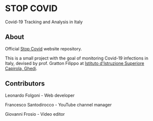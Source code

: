 # STOP COVID

Covid-19 Tracking and Analysis in Italy

## About

Official [Stop Covid](https://www.youtube.com/channel/UCM37P5kaCk_gmHyDN7b-J7A) website repository.

This is a small project with the goal of monitoring Covid-19 infections in Italy, devised by prof. Gratton Filippo at [Istituto d'Istruzione Superiore Capirola, Ghedi](https://istitutocapirola.edu.it/).

## Contributors

Leonardo Folgoni - Web developer

Francesco Santodirocco - YouTube channel manager

Giovanni Frosio - Video editor
